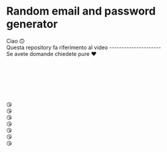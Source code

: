 # Random email and password generator

Ciao 🙃 <br />
Questa repository fa riferimento al video --------------------- <br />
Se avete domande chiedete pure ❤<br /><br />

<br /><br /><br /><br /><br />
😘<br />😘<br />😘<br />😘<br />😘<br />😘<br />😘<br />
